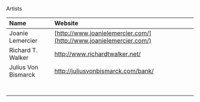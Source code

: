 Artists

| Name | Website |
| :--- | :--- |
| Joanie Lemercier | [http://www.joanielemercier.com/](http://www.joanielemercier.com/) |
| Richard T. Walker | http://www.richardtwalker.net/ |
| Julius Von Bismarck | http://juliusvonbismarck.com/bank/ |
|  |  |
|  |  |
|  |  |
|  |  |
|  |  |
|  |  |
|  |  |



